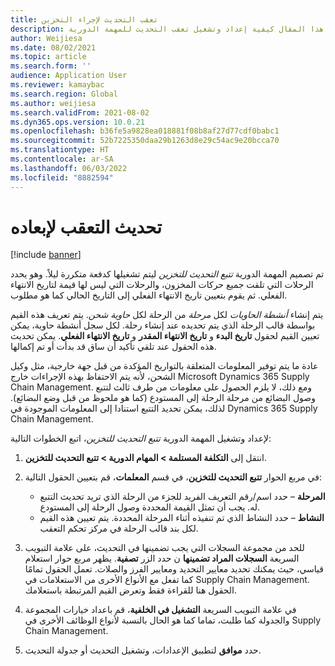 ```yaml
---
title: تعقب التحديث لإجراء التخزين
description: يصف هذا المقال كيفية إعداد وتشغيل تعقب التحديث للمهمة الدورية.
author: Weijiesa
ms.date: 08/02/2021
ms.topic: article
ms.search.form: ''
audience: Application User
ms.reviewer: kamaybac
ms.search.region: Global
ms.author: weijiesa
ms.search.validFrom: 2021-08-02
ms.dyn365.ops.version: 10.0.21
ms.openlocfilehash: b36fe5a9828ea018881f08b8af27d77cdf0babc1
ms.sourcegitcommit: 52b7225350daa29b1263d8e29c54ac9e20bcca70
ms.translationtype: HT
ms.contentlocale: ar-SA
ms.lasthandoff: 06/03/2022
ms.locfileid: "8882594"
---
```

# <a name="update-tracking-for-put-away"></a>تحديث التعقب لإبعاده

[!include [banner](../includes/banner.md)]

تم تصميم المهمة الدورية *تتبع التحديث للتخزين* ليتم تشغيلها كدفعة متكررة ليلاً. وهو يحدد الرحلات التي تلقت جميع حركات المخزون، والرحلات التي ليس لها قيمة لتاريخ الانتهاء الفعلي. ثم يقوم بتعيين تاريخ الانتهاء الفعلي إلى التاريخ الحالي كما هو مطلوب.

يتم إنشاء *أنشطة الحاويات* لكل *مرحلة* من الرحلة لكل *حاوية شحن*. يتم تعريف هذه القيم بواسطة قالب الرحلة الذي يتم تحديده عند إنشاء رحلة. لكل سجل أنشطة حاوية، يمكن تعيين القيم لحقول **تاريخ البدء** و **تاريخ الانتهاء المقدر** و **تاريخ الانتهاء الفعلي**. يمكن تحديث هذه الحقول عند تلقي تأكيد أن ساق قد بدأت أو تم إكمالها.

عادة ما يتم توفير المعلومات المتعلقة بالتواريخ المؤكدة من قبل جهة خارجية، مثل وكيل الشحن، لأنه يتم الاحتفاظ بهذه الإجراءات خارج Microsoft Dynamics 365 Supply Chain Management. ومع ذلك، لا يلزم الحصول على معلومات من طرف ثالث لتتبع وصول البضائع من مرحلة الرحلة إلى المستودع (كما هو ملحوظ من قبل وضع البضائع). لذلك، يمكن تحديد التتبع استنادا إلى المعلومات الموجودة في Dynamics 365 Supply Chain Management.

لإعداد وتشغيل المهمة الدورية *تتبع التحديث للتخزين*، اتبع الخطوات التالية:

1. انتقل إلى **التكلفة المستلمة \> المهام الدورية \> تتبع التحديث للتخزين**.
1. في مربع الحوار **تتبع التحديث للتخزين**، في قسم **المعلمات**، قم بتعيين الحقول التالية:

    - **المرحلة** – حدد اسم/رقم التعريف الفريد للجزء من الرحلة الذي تريد تحديث التتبع له. يجب أن تمثل القيمة المحددة وصول الرحلة إلى المستودع.
    - **النشاط** – حدد النشاط الذي تم تنفيذه أثناء المرحلة المحددة. يتم تعيين هذه القيم لكل بند قالب الرحلة في مركز تحكم التعقب.

1. للحد من مجموعة السجلات التي يجب تضمينها في التحديث، على علامة التبويب السريعة **السجلات المراد تضمينها** ن حدد الزر **تصفية**. يظهر مربع حوار استعلام قياسي، حيث يمكنك تحديد معايير التحديد ومعايير الفرز والصلات. تعمل الحقول تمامًا كما تفعل مع الأنواع الأخرى من الاستعلامات في Supply Chain Management. الحقول هنا للقراءة فقط وتعرض القيم المرتبطة باستعلامك.
1. في علامة التبويب السريعة **التشغيل في الخلفية**، قم باعداد خيارات المجموعة والجدولة كما طلبت، تماما كما هو الحال بالنسبة لأنواع الوظائف الأخرى في Supply Chain Management.
1. حدد **موافق** لتطبيق الإعدادات، وتشغيل التحديث أو جدولة التحديث.
